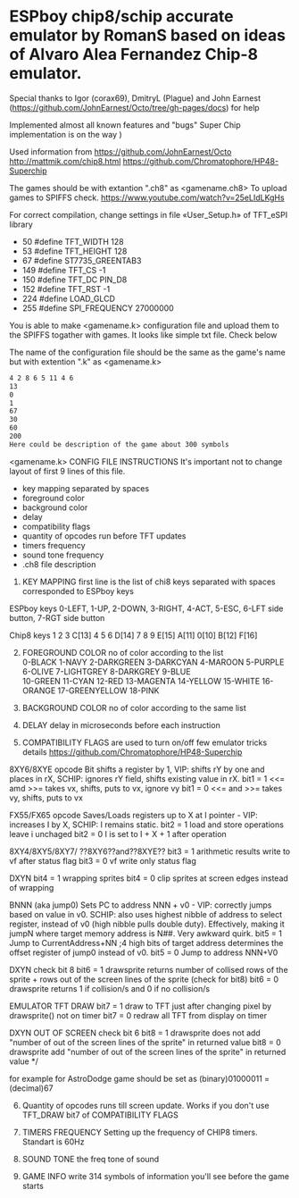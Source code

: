 ESPboy chip8/schip accurate emulator by RomanS based on ideas of Alvaro Alea Fernandez Chip-8 emulator.
================

Special thanks to Igor (corax69), DmitryL (Plague) and John Earnest (https://github.com/JohnEarnest/Octo/tree/gh-pages/docs) for help

Implemented almost all known features and "bugs"
Super Chip implementation is on the way )

Used information from
https://github.com/JohnEarnest/Octo
http://mattmik.com/chip8.html
https://github.com/Chromatophore/HP48-Superchip

The games should be with extantion ".ch8" as <gamename.ch8> To upload games to SPIFFS check. 
https://www.youtube.com/watch?v=25eLIdLKgHs

For correct compilation, change settings in file «User_Setup.h» of TFT_eSPI library
* 50 #define TFT_WIDTH 128
* 53 #define TFT_HEIGHT 128
* 67 #define ST7735_GREENTAB3
* 149 #define TFT_CS -1
* 150 #define TFT_DC PIN_D8
* 152 #define TFT_RST -1
* 224 #define LOAD_GLCD
* 255 #define SPI_FREQUENCY 27000000


You is able to make <gamename.k> configuration file and upload them to the SPIFFS togather with games.
It looks like simple txt file. Check below


The name of the configuration file should be the same as the game's name but with extention ".k" as <gamename.k>

```sh
4 2 8 6 5 11 4 6
13
0
1
67
30
60
200
Here could be description of the game about 300 symbols
```

<gamename.k> CONFIG FILE INSTRUCTIONS
It's important not to change layout of first 9 lines of this file.
- key mapping separated by spaces
- foreground color
- background color
- delay
- compatibility flags
- quantity of opcodes run before TFT updates
- timers frequency
- sound tone frequency
- .ch8 file description


1. KEY MAPPING
first line is the list of chi8 keys separated with spaces corresponded to ESPboy keys

ESPboy keys
0-LEFT, 1-UP, 2-DOWN, 3-RIGHT, 4-ACT, 5-ESC, 6-LFT side button, 7-RGT side button

Chip8 keys
1     2     3     C[13]
4     5     6     D[14]
7     8     9     E[15]
A[11] 0[10] B[12] F[16]

2. FOREGROUND COLOR
no of color according to the list  
0-BLACK  1-NAVY  2-DARKGREEN  3-DARKCYAN  4-MAROON 
5-PURPLE  6-OLIVE  7-LIGHTGREY  8-DARKGREY  9-BLUE  
10-GREEN  11-CYAN  12-RED  13-MAGENTA  14-YELLOW
15-WHITE  16-ORANGE  17-GREENYELLOW  18-PINK

3. BACKGROUND COLOR
no of color according to the same list 

4. DELAY
delay in microseconds before each instruction

5. COMPATIBILITY FLAGS
are used to turn on/off few emulator tricks
details https://github.com/Chromatophore/HP48-Superchip

8XY6/8XYE opcode
Bit shifts a register by 1, VIP: shifts rY by one and places in rX, SCHIP: ignores rY field, shifts existing value in rX.
bit1 = 1    <<= amd >>= takes vx, shifts, puts to vx, ignore vy
bit1 = 0    <<= and >>= takes vy, shifts, puts to vx

FX55/FX65 opcode
Saves/Loads registers up to X at I pointer - VIP: increases I by X, SCHIP: I remains static.
bit2 = 1    load and store operations leave i unchaged
bit2 = 0    I is set to I + X + 1 after operation

8XY4/8XY5/8XY7/ ??8XY6??and??8XYE??
bit3 = 1    arithmetic results write to vf after status flag
bit3 = 0    vf write only status flag

DXYN
bit4 = 1    wrapping sprites
bit4 = 0    clip sprites at screen edges instead of wrapping

BNNN (aka jump0)
Sets PC to address NNN + v0 - VIP: correctly jumps based on value in v0. SCHIP: also uses highest nibble of address to select register, instead of v0 (high nibble pulls double duty). Effectively, making it jumpN where target memory address is N##. Very awkward quirk.
bit5 = 1    Jump to CurrentAddress+NN ;4 high bits of target address determines the offset register of jump0 instead of v0.
bit5 = 0    Jump to address NNN+V0

DXYN check bit 8
bit6 = 1    drawsprite returns number of collised rows of the sprite + rows out of the screen lines of the sprite (check for bit8)
bit6 = 0    drawsprite returns 1 if collision/s and 0 if no collision/s

EMULATOR TFT DRAW
bit7 = 1    draw to TFT just after changing pixel by drawsprite() not on timer
bit7 = 0    redraw all TFT from display on timer

DXYN OUT OF SCREEN check bit 6
bit8 = 1    drawsprite does not add "number of out of the screen lines of the sprite" in returned value 
bit8 = 0    drawsprite add "number of out of the screen lines of the sprite" in returned value 
*/

for example for AstroDodge game should be set as (binary)01000011 = (decimal)67 

6. Quantity of opcodes runs till screen update. Works if you don't use TFT_DRAW bit7 of COMPATIBILITY FLAGS

7. TIMERS FREQUENCY
Setting up the frequency of CHIP8 timers. Standart is 60Hz

8. SOUND TONE
the freq tone of sound

9. GAME INFO
write 314 symbols of information you'll see before the game starts 

